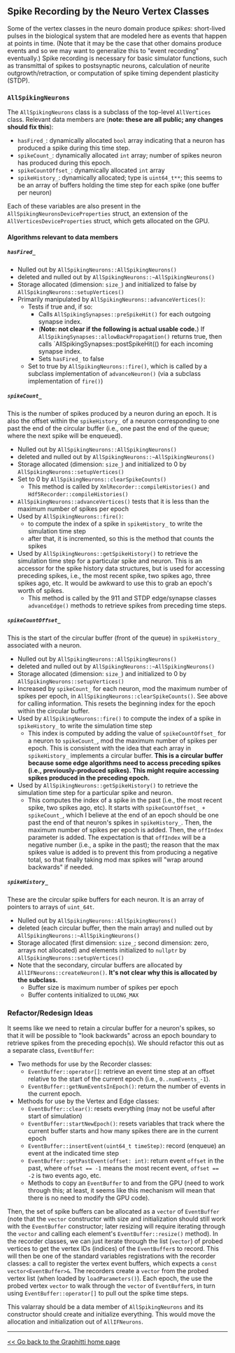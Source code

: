 ## Spike Recording by the Neuro Vertex Classes

Some of the vertex classes in the neuro domain produce *spikes*: short-lived pulses in the biological system that are modeled here as events that happen at points in time. (Note that it may be the case that other domains produce events and so we may want to generalize this to "event recording" eventually.) Spike recording is necessary for basic simulator functions, such as transmittal of spikes to postsynaptic neurons, calculation of neurite outgrowth/retraction, or computation of spike timing dependent plasticity (STDP).

### `AllSpikingNeurons`
The `AllSpikingNeurons` class is a subclass of the top-level `AllVertices` class. Relevant data members are (**note: these are all public; any changes should fix this**):

- `hasFired_`: dynamically allocated `bool` array indicating that a neuron has produced a spike during this time step.
- `spikeCount_`: dynamically allocated `int` array; number of spikes neuron has produced during this epoch.
- `spikeCountOffset_`: dynamically allocated `int` array
- `spikeHistory_`: dynamically allocated; type is `uint64_t**`; this seems to be an array of buffers holding the time step for each spike (one buffer per neuron)

Each of these variables are also present in the `AllSpikingNeuronsDeviceProperties` struct, an extension of the `AllVerticesDeviceProperties` struct, which gets allocated on the GPU.

#### Algorithms relevant to data members

##### `hasFired_`
- Nulled out by `AllSpikingNeurons::AllSpikingNeurons()`
- deleted and nulled out by `AllSpikingNeurons::~AllSpikingNeurons()`
- Storage allocated (dimension: `size_`) and initialized to false by `AllSpikingNeurons::setupVertices()`
- Primarily manipulated by `AllSpikingNeurons::advanceVertices()`:
  * Tests if true and, if so:
    + Calls `AllSpikingSynapses::preSpikeHit()` for each outgoing synapse index.
    + (**Note: not clear if the following is actual usable code.**) If `AllSpikingSynapses::allowBackPropagation()` returns true, then calls `AllSpikingSynapses::postSpikeHit(() for each incoming synapse index.
    + Sets `hasFired_` to false
  * Set to true by `AllSpikingNeurons::fire()`, which is called by a subclass implementation of `advanceNeuron()` (via a subclass implementation of `fire()`)

##### `spikeCount_`
This is the number of spikes produced by a neuron during an epoch. It is also the offset within the `spikeHistory_` of a neuron corresponding to one past the end of the circular buffer (i.e., one past the end of the queue; where the next spike will be enqueued).
- Nulled out by `AllSpikingNeurons::AllSpikingNeurons()`
- deleted and nulled out by `AllSpikingNeurons::~AllSpikingNeurons()`
- Storage allocated (dimension: `size_`) and initialized to 0 by `AllSpikingNeurons::setupVertices()`
- Set to 0 by `AllSpikingNeurons::clearSpikeCounts()`
  * This method is called by `XmlRecorder::compileHistories()` and `Hdf5Recorder::compileHistories()`
- `AllSpikingNeurons::advanceVertices()` tests that it is less than the maximum number of spikes per epoch
- Used by `AllSpikingNeurons::fire()`:
  * to compute the index of a spike in `spikeHistory_` to write the simulation time step
  * after that, it is incremented, so this is the method that counts the spikes
- Used by `AllSpikingNeurons::getSpikeHistory()` to retrieve the simulation time step for a particular spike and neuron. This is an accessor for the spike history data structures, but is used for accessing preceding spikes, i.e., the most recent spike, two spikes ago, three spikes ago, etc. It would be awkward to use this to grab an epoch's worth of spikes.
  * This method is called by the 911 and STDP edge/synapse classes `advanceEdge()` methods to retrieve spikes from preceding time steps.

##### `spikeCountOffset_`
This is the start of the circular buffer (front of the queue) in `spikeHistory_` associated with a neuron.
- Nulled out by `AllSpikingNeurons::AllSpikingNeurons()`
- deleted and nulled out by `AllSpikingNeurons::~AllSpikingNeurons()`
- Storage allocated (dimension: `size_`) and initialized to 0 by `AllSpikingNeurons::setupVertices()`
- Increased by `spikeCount_` for each neuron, mod the maximum number of spikes per epoch, in `AllSpikingNeurons::clearSpikeCounts()`. See above for calling information. This resets the beginning index for the epoch within the circular buffer.
- Used by `AllSpikingNeurons::fire()` to compute the index of a spike in `spikeHistory_` to write the simulation time step
  * This index is computed by adding the value of `spikeCountOffset_` for a neuron to `spikeCount_`, mod the maximum number of spikes per epoch. This is consistent with the idea that each array in `spikeHistory_` implements a circular buffer. **This is a circular buffer because some edge algorithms need to access preceding spikes (i.e., previously-produced spikes). This might require accessing spikes produced in the preceding epoch.**
- Used by `AllSpikingNeurons::getSpikeHistory()` to retrieve the simulation time step for a particular spike and neuron.
  * This computes the index of a spike in the past (i.e., the most recent spike, two spikes ago, etc). It starts with `spikeCountOffset_ + spikeCount_`, which I believe at the end of an epoch should be one past the end of that neuron's spikes in `spikeHistory_`. Then, the maximum number of spikes per epoch is added. Then, the `offIndex` parameter is added. The expectation is that `offIndex` will be a negative number (i.e., a spike in the past); the reason that the max spikes value is added is to prevent this from producing a negative total, so that finally taking mod max spikes will "wrap around backwards" if needed.

##### `spikeHistory_`
These are the circular spike buffers for each neuron. It is an array of pointers to arrays of `uint_64t`.
- Nulled out by `AllSpikingNeurons::AllSpikingNeurons()`
- deleted (each circular buffer, then the main array) and nulled out by `AllSpikingNeurons::~AllSpikingNeurons()`
- Storage allocated (first dimension: `size_`; second dimension: zero, arrays not allocated) and elements initialized to `nullptr` by `AllSpikingNeurons::setupVertices()`
- Note that the secondary, circular buffers are allocated by `AllIFNeurons::createNeuron()`. **It's not clear why this is allocated by the subclass.**
  * Buffer size is maximum number of spikes per epoch
  * Buffer contents initialized to `ULONG_MAX`


### Refactor/Redesign Ideas

It seems like we need to retain a circular buffer for a neuron's spikes, so that it will be possible to "look backwards" across an epoch boundary to retrieve spikes from the preceding epoch(s). We should refactor this out as a separate class, `EventBuffer`:
- Two methods for use by the Recorder classes:
  * `EventBuffer::operator[]`: retrieve an event time step at an offset relative to the start of the current epoch (i.e., `0..numEvents_-1`).
  * `EventBuffer::getNumEventsInEpoch()`: return the number of events in the current epoch.
- Methods for use by the Vertex and Edge classes:
  * `EventBuffer::clear()`: resets everything (may not be useful after start of simulation)
  * `EventBuffer::startNewEpoch()`: resets variables that track where the current buffer starts and how many spikes there are in the current epoch
  * `EventBuffer::insertEvent(uint64_t timeStep)`: record (enqueue) an event at the indicated time step
  * `EventBuffer::getPastEvent(offset: int)`: return event `offset` in the past, where `offset == -1` means the most recent event, `offset == -2` is two events ago, etc.
  * Methods to copy an `EventBuffer` to and from the GPU (need to work through this; at least, it seems like this mechanism will mean that there is no need to modify the GPU code).

Then, the set of spike buffers can be allocated as a `vector` of `EventBuffer` (note that the `vector` constructor with size and initialization should still work with the `EventBuffer` constructor; later resizing will require iterating through the `vector` and calling each element's `EventBuffer::resize()` method). In the recorder classes, we can just iterate through the list (`vector`) of probed vertices to get the vertex IDs (indices) of the `EventBuffer`s to record. This will then be one of the standard variables registrations with the recorder classes: a call to register the vertex event buffers, which expects a `const vector<EventBuffer>&`. The recorders create a `vector` from the probed vertex list (when loaded by `loadParameters()`). Each epoch, the use the probed vertex `vector` to walk through the `vector` of `EventBuffer`s, in turn using `EventBuffer::operator[]` to pull out the spike time steps.

This valarray should be a data member of `AllSpikingNeurons` and its constructor should create and initialize everything. This would move the allocation and initialization out of `AllIFNeurons`.

---------
[<< Go back to the Graphitti home page](..)
